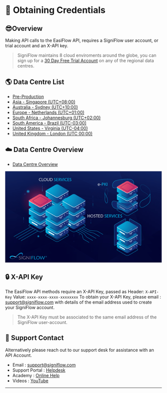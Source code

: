 # 🔑 Obtaining Credentials
## 😎Overview

Making API calls to the EasiFlow API, requires a SigniFlow user account, or trial account and an X-API key.

<!-- theme: info -->

> SigniFlow maintains 8 cloud enviroments around the globe, you can sign up for a [30 Day Free Trial Account](https://accountsetup.signiflow.com/trial) on any of the regional data centres.

## 🌎 Data Centre List

* [Pre-Production](https://preprod.signiflow.com)
* [Asia - Singapore (UTC+08:00)](https://flow.signiflow.asia)
* [Australia - Sydney (UTC+10:00)](https://au.signiflow.com)
* [Europe - Netherlands (UTC+01:00)](https://eu.signiflow.com)
* [South Africa - Johannesburg (UTC+02:00)](https://flow.signflow.co.za)
* [South America - Brazil (UTC-03:00) ](https://latam.signiflow.com)
* [United States - Virginia (UTC-04:00)](https://us.signiflow.com)
* [United Kingdom - London (UTC 00:00)](https://uk.signiflow.com)

## ☁️ Data Centre Overview
* [Data Centre Overview](https://www.signiflow.com/data-centres/)
<!--
focus: false
-->
![SigniFlow-Data-Centre.png](../assets/images/SigniFlow-Data-Centre.png)

## 🔒 X-API Key

The EasiFlow API methods require an X-API Key, passed as Header: `X-API-Key` Value: `xxxx-xxxx-xxxx-xxxxxxxx`
To obtain your X-API Key, please email : [support@signiflow.com](mailto:support@signiflow.com?subject=API%20Key%20Assistance) with details of the email address used to create your SigniFlow account. 

<!-- theme: warning -->
>The X-API Key must be associated to the same email address of the SigniFlow user-account.  

## 🙋 Support Contact

Alternatively please reach out to our support desk for assistance with an API Account.

* Email : [support@signiflow.com](mailto:support@signiflow.com?subject=API%20Assistance)
* Support Portal : [Helpdesk](https://support.signiflow.com/portal/en/home)
* Academy : [Online Help](https://www.signiflow.com/academy/)
* Videos : [YouTube](https://www.youtube.com/c/SigniFlow)

---
